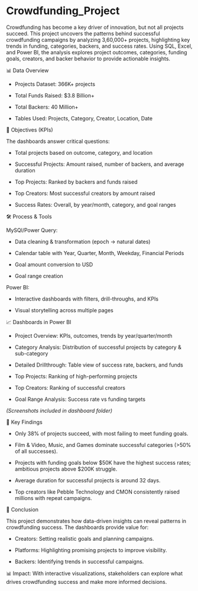 # Crowdfunding_Project
Crowdfunding has become a key driver of innovation, but not all projects succeed. This project uncovers the patterns behind successful crowdfunding campaigns by analyzing 3,60,000+ projects, highlighting key trends in funding, categories, backers, and success rates. Using SQL, Excel, and Power BI, the analysis explores project outcomes, categories, funding goals, creators, and backer behavior to provide actionable insights.

📊 Data Overview

* Projects Dataset: 366K+ projects

* Total Funds Raised: $3.8 Billion+

* Total Backers: 40 Million+

* Tables Used: Projects, Category, Creator, Location, Date

🎯 Objectives (KPIs)

The dashboards answer critical questions:

* Total projects based on outcome, category, and location

* Successful Projects: Amount raised, number of backers, and average duration

* Top Projects: Ranked by backers and funds raised

* Top Creators: Most successful creators by amount raised

* Success Rates: Overall, by year/month, category, and goal ranges

🛠️ Process & Tools

MySQl/Power Query:

* Data cleaning & transformation (epoch → natural dates)

* Calendar table with Year, Quarter, Month, Weekday, Financial Periods

* Goal amount conversion to USD

* Goal range creation

Power BI:

* Interactive dashboards with filters, drill-throughs, and KPIs

* Visual storytelling across multiple pages

📈 Dashboards in Power BI

* Project Overview: KPIs, outcomes, trends by year/quarter/month

* Category Analysis: Distribution of successful projects by category & sub-category

* Detailed Drillthrough: Table view of success rate, backers, and funds

* Top Projects: Ranking of high-performing projects

* Top Creators: Ranking of successful creators

* Goal Range Analysis: Success rate vs funding targets

_(Screenshots included in dashboard folder)_

🔑 Key Findings

* Only 38% of projects succeed, with most failing to meet funding goals.

* Film & Video, Music, and Games dominate successful categories (>50% of all successes).

* Projects with funding goals below $50K have the highest success rates; ambitious projects above $200K struggle.

* Average duration for successful projects is around 32 days.

* Top creators like Pebble Technology and CMON consistently raised millions with repeat campaigns.

🚀 Conclusion

This project demonstrates how data-driven insights can reveal patterns in crowdfunding success. The dashboards provide value for:

* Creators: Setting realistic goals and planning campaigns.

* Platforms: Highlighting promising projects to improve visibility.

* Backers: Identifying trends in successful campaigns.

📊 Impact: With interactive visualizations, stakeholders can explore what drives crowdfunding success and make more informed decisions.
